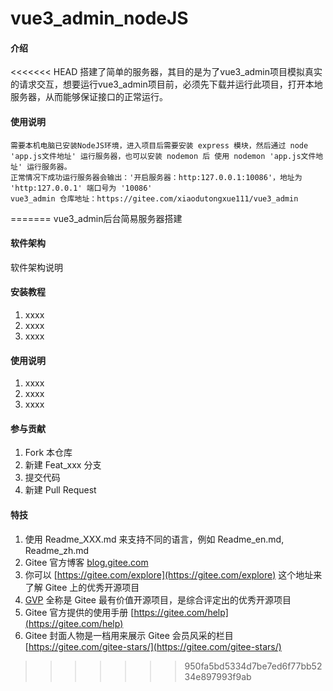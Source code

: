 # vue3_admin_nodeJS

#### 介绍
<<<<<<< HEAD
    搭建了简单的服务器，其目的是为了vue3_admin项目模拟真实的请求交互，想要运行vue3_admin项目前，必须先下载并运行此项目，打开本地服务器，从而能够保证接口的正常运行。


#### 使用说明
    需要本机电脑已安装NodeJS环境，进入项目后需要安装 express 模块，然后通过 node 'app.js文件地址' 运行服务器，也可以安装 nodemon 后 使用 nodemon 'app.js文件地址' 运行服务器。
    正常情况下成功运行服务器会输出：'开启服务器：http:127.0.0.1:10086'，地址为 'http:127.0.0.1' 端口号为 '10086'
    vue3_admin 仓库地址：https://gitee.com/xiaodutongxue111/vue3_admin
 
=======
vue3_admin后台简易服务器搭建

#### 软件架构
软件架构说明


#### 安装教程

1.  xxxx
2.  xxxx
3.  xxxx

#### 使用说明

1.  xxxx
2.  xxxx
3.  xxxx

#### 参与贡献

1.  Fork 本仓库
2.  新建 Feat_xxx 分支
3.  提交代码
4.  新建 Pull Request


#### 特技

1.  使用 Readme\_XXX.md 来支持不同的语言，例如 Readme\_en.md, Readme\_zh.md
2.  Gitee 官方博客 [blog.gitee.com](https://blog.gitee.com)
3.  你可以 [https://gitee.com/explore](https://gitee.com/explore) 这个地址来了解 Gitee 上的优秀开源项目
4.  [GVP](https://gitee.com/gvp) 全称是 Gitee 最有价值开源项目，是综合评定出的优秀开源项目
5.  Gitee 官方提供的使用手册 [https://gitee.com/help](https://gitee.com/help)
6.  Gitee 封面人物是一档用来展示 Gitee 会员风采的栏目 [https://gitee.com/gitee-stars/](https://gitee.com/gitee-stars/)
>>>>>>> 950fa5bd5334d7be7ed6f77bb5234e897993f9ab
